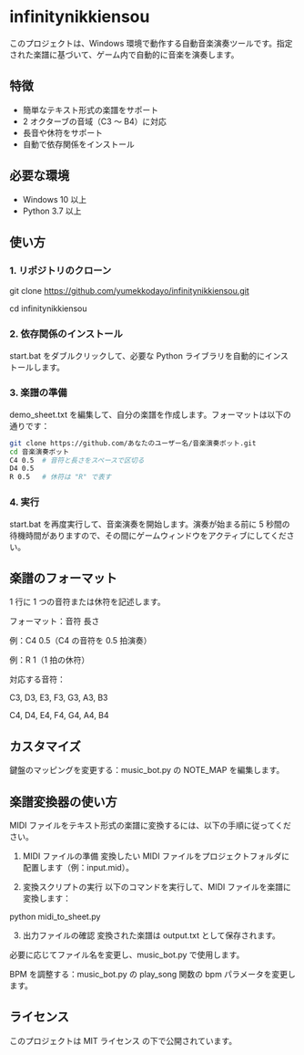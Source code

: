 # infinitynikkiensou
このプロジェクトは、Windows 環境で動作する自動音楽演奏ツールです。指定された楽譜に基づいて、ゲーム内で自動的に音楽を演奏します。

## 特徴
- 簡単なテキスト形式の楽譜をサポート
- 2 オクターブの音域（C3 ～ B4）に対応
- 長音や休符をサポート
- 自動で依存関係をインストール

## 必要な環境
- Windows 10 以上
- Python 3.7 以上

## 使い方

### 1. リポジトリのクローン
git clone https://github.com/yumekkodayo/infinitynikkiensou.git

cd infinitynikkiensou

### 2. 依存関係のインストール
start.bat をダブルクリックして、必要な Python ライブラリを自動的にインストールします。

### 3. 楽譜の準備
demo_sheet.txt を編集して、自分の楽譜を作成します。フォーマットは以下の通りです：

```bash
git clone https://github.com/あなたのユーザー名/音楽演奏ボット.git
cd 音楽演奏ボット
C4 0.5  # 音符と長さをスペースで区切る
D4 0.5
R 0.5   # 休符は "R" で表す
```

### 4. 実行
start.bat を再度実行して、音楽演奏を開始します。演奏が始まる前に 5 秒間の待機時間がありますので、その間にゲームウィンドウをアクティブにしてください。


## 楽譜のフォーマット
1 行に 1 つの音符または休符を記述します。

フォーマット：音符 長さ

例：C4 0.5（C4 の音符を 0.5 拍演奏）

例：R 1（1 拍の休符）

対応する音符：

C3, D3, E3, F3, G3, A3, B3

C4, D4, E4, F4, G4, A4, B4

## カスタマイズ
鍵盤のマッピングを変更する：music_bot.py の NOTE_MAP を編集します。

## 楽譜変換器の使い方
MIDI ファイルをテキスト形式の楽譜に変換するには、以下の手順に従ってください。

1. MIDI ファイルの準備
変換したい MIDI ファイルをプロジェクトフォルダに配置します（例：input.mid）。

2. 変換スクリプトの実行
以下のコマンドを実行して、MIDI ファイルを楽譜に変換します：

python midi_to_sheet.py

3. 出力ファイルの確認
変換された楽譜は output.txt として保存されます。

必要に応じてファイル名を変更し、music_bot.py で使用します。

BPM を調整する：music_bot.py の play_song 関数の bpm パラメータを変更します。

## ライセンス
このプロジェクトは MIT ライセンス の下で公開されています。

